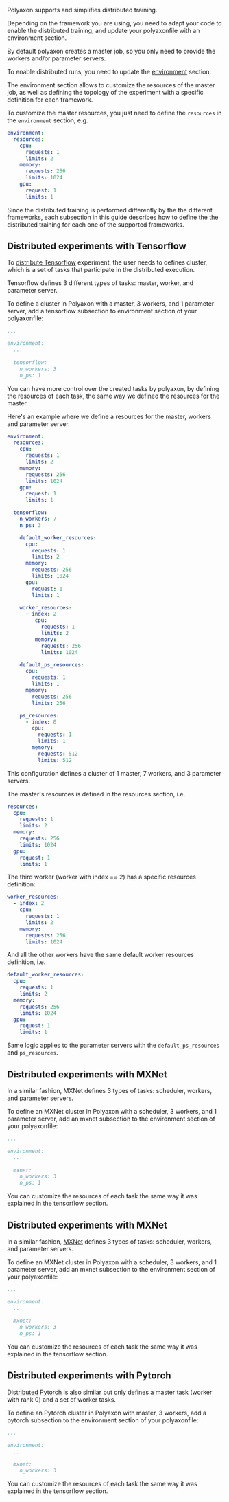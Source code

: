 Polyaxon supports and simplifies distributed training. 

Depending on the framework you are using, you need to adapt your code to enable the distributed training, 
and update your polyaxonfile with an environment section.

By default polyaxon creates a master job, so you only need to provide the workers and/or parameter servers.

To enable distributed runs, you need to update the [environment](/polyaxonfile_specification/sections#environment) section.

The environment section allows to customize the resources of the master job, 
as well as defining the topology of the experiment with a specific definition for each framework.

To customize the master resources, you just need to define the `resources` in the `environment` section, e.g.

```yaml
environment:
  resources:
    cpu:
      requests: 1
      limits: 2
    memory:
      requests: 256
      limits: 1024
    gpu:
      request: 1
      limits: 1
```

Since the distributed training is performed differently by the the different frameworks, 
each subsection in this guide describes how to define the the distributed training for each one of the supported frameworks.

## Distributed experiments with Tensorflow

To [distribute Tensorflow](https://www.tensorflow.org/deploy/distributed) experiment, 
the user needs to defines cluster, which is a set of tasks that participate in the distributed execution.

Tensorflow defines 3 different types of tasks: master, worker, and parameter server.

To define a cluster in Polyaxon with a master, 3 workers, and 1 parameter server, 
add a tensorflow subsection to environment section of your polyaxonfile: 

```yaml
...

environment:
  ...
  
  tensorflow:
    n_workers: 3
    n_ps: 1
```

You can have more control over the created tasks by polyaxon, by defining the resources of each task, 
the same way we defined the resources for the master.

Here's an example where we define a resources for the master, workers and parameter server. 


```yaml
environment:
  resources:
    cpu:
      requests: 1
      limits: 2
    memory:
      requests: 256
      limits: 1024
    gpu:
      request: 1
      limits: 1

  tensorflow:
    n_workers: 7
    n_ps: 3

    default_worker_resources:
      cpu:
        requests: 1
        limits: 2
      memory:
        requests: 256
        limits: 1024
      gpu:
        request: 1
        limits: 1

    worker_resources:
      - index: 2
         cpu:
           requests: 1
           limits: 2
         memory:
           requests: 256
           limits: 1024

    default_ps_resources:
      cpu:
        requests: 1
        limits: 1
      memory:
        requests: 256
        limits: 256

    ps_resources:
      - index: 0
        cpu:
          requests: 1
          limits: 1
        memory:
          requests: 512
          limits: 512
```

This configuration defines a cluster of 1 master, 7 workers, and 3 parameter servers.

The master's resources is defined in the resources section, i.e.

```yaml
resources:
  cpu:
    requests: 1
    limits: 2
  memory:
    requests: 256
    limits: 1024
  gpu:
    request: 1
    limits: 1
``` 

The third worker (worker with index == 2) has a specific resources definition:

```yaml
worker_resources:
  - index: 2
    cpu:
      requests: 1
      limits: 2
    memory:
      requests: 256
      limits: 1024
```
And all the other workers have the same default worker resources definition, i.e.

```yaml
default_worker_resources:
  cpu:
    requests: 1
    limits: 2
  memory:
    requests: 256
    limits: 1024
  gpu:
    request: 1
    limits: 1
```

Same logic applies to the parameter servers with the `default_ps_resources` and `ps_resources`.

## Distributed experiments with MXNet

In a similar fashion, MXNet defines 3 types of tasks: scheduler, workers, and parameter servers.

To define an MXNet cluster in Polyaxon with a scheduler, 3 workers, and 1 parameter server, 
add an mxnet subsection to the environment section of your polyaxonfile: 

```yaml
...

environment:
  ...
  
  mxnet:
    n_workers: 3
    n_ps: 1
```

You can customize the resources of each task the same way it was explained in the tensorflow section.


## Distributed experiments with MXNet

In a similar fashion, [MXNet](https://mxnet.incubator.apache.org/faq/multi_devices.html#distributed-training-with-multiple-machines) defines 3 types of tasks: scheduler, workers, and parameter servers.

To define an MXNet cluster in Polyaxon with a scheduler, 3 workers, and 1 parameter server, 
add an mxnet subsection to the environment section of your polyaxonfile: 

```yaml
...

environment:
  ...
  
  mxnet:
    n_workers: 3
    n_ps: 1
```

You can customize the resources of each task the same way it was explained in the tensorflow section.


## Distributed experiments with Pytorch

[Distributed Pytorch](http://pytorch.org/tutorials/intermediate/dist_tuto.html) is also similar but only defines a master task (worker with rank 0) and a set of worker tasks. 

To define an Pytorch cluster in Polyaxon with master, 3 workers, 
add a pytorch subsection to the environment section of your polyaxonfile: 


```yaml
...

environment:
  ...
  
  mxnet:
    n_workers: 3
```

You can customize the resources of each task the same way it was explained in the tensorflow section.
